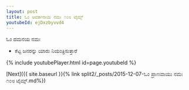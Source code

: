 ```yaml
---
layout: post
title: ಓಂ ಆವರ್ತನಾಯ ನಮಃ ೧೦೮ ಟೈಮ್ಸ್
youtubeId: ejDxzbyvvd4
---
```

 
 
 ಓಂ ದಮನಯ ನಮಃ  
 
 -  ಕೆಟ್ಟ ಜನರನ್ನು ಯಾರು ನಿಯಂತ್ರಿಸುತ್ತಾರೆ 
 
  
 
  
 
 
 
 
 
 


{% include youtubePlayer.html id=page.youtubeId %}
 
[Next]({{ site.baseurl }}{% link  split2/_posts/2015-12-07-ಓಂ ಪ್ರಾಣವಾಯು ನಮಃ ೧೦೮ ಟೈಮ್ಸ್.md%})
 
